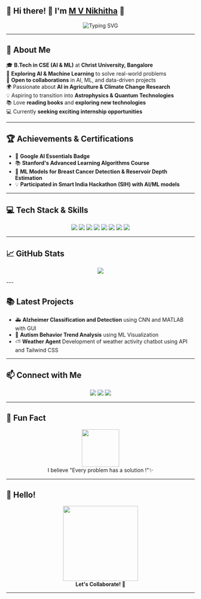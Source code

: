 ## 🎉 Hi there! 👋 I'm [M V Nikhitha](https://github.com/Nikhitha1202) 🚀

<p align="center">
  <img src="https://readme-typing-svg.demolab.com?font=Fira+Code&duration=3000&pause=1000&color=F75C7E&width=500&lines=Passionate+Software+Engineer;Machine+Learning+Enthusiast;AI+Explorer;Aspiring+Scientist;Always+Learning+New+Things!" alt="Typing SVG" />
</p>

---

## 🌟 About Me

🎓 **B.Tech in CSE (AI & ML)** at **Christ University, Bangalore**  
🔭 **Exploring AI & Machine Learning** to solve real-world problems  
🌱 **Open to collaborations** in AI, ML, and data-driven projects  
🌍 Passionate about **AI in Agriculture & Climate Change Research**  
💡 Aspiring to transition into **Astrophysics & Quantum Technologies**  
📚 Love **reading books** and **exploring new technologies**  
💻 Currently **seeking exciting internship opportunities**  

---

## 🏆 Achievements & Certifications

- 🥇 **Google AI Essentials Badge**
- 📚 **Stanford's Advanced Learning Algorithms Course**
- 🧬 **ML Models for Breast Cancer Detection & Reservoir Depth Estimation**
- 💡 **Participated in Smart India Hackathon (SIH) with AI/ML models**

---

## 💻 Tech Stack & Skills

<p align="center">
  <img src="https://img.shields.io/badge/Python-3776AB?style=for-the-badge&logo=python&logoColor=white" />
  <img src="https://img.shields.io/badge/Java-ED8B00?style=for-the-badge&logo=openjdk&logoColor=white" />
  <img src="https://img.shields.io/badge/C-00599C?style=for-the-badge&logo=c&logoColor=white" />
  <img src="https://img.shields.io/badge/R-276DC3?style=for-the-badge&logo=r&logoColor=white" />
  <img src="https://img.shields.io/badge/TensorFlow-FF6F00?style=for-the-badge&logo=tensorflow&logoColor=white" />
  <img src="https://img.shields.io/badge/Scikit%20Learn-F7931E?style=for-the-badge&logo=scikit-learn&logoColor=white" />
  <img src="https://img.shields.io/badge/Keras-D00000?style=for-the-badge&logo=keras&logoColor=white" />
  <img src="https://img.shields.io/badge/Figma-F24E1E?style=for-the-badge&logo=figma&logoColor=white" />
</p>

---

## 📈 GitHub Stats

<p align="center">
  <img src="https://github-readme-stats.vercel.app/api?username=Nikhitha1202&show_icons=true&count_private=true&hide=stars,prs,issues&custom_title=My%20GitHub%20Contributions&theme=radical&hide_border=true" />
</p>
---

## 📚 Latest Projects

- 🚑 **Alzheimer Classification and Detection** using CNN and MATLAB with GUI 
- 🧠 **Autism Behavior Trend Analysis** using ML Visualization  
- ⛅ **Weather Agent** Development of weather activity chatbot using API and Tailwind CSS

---

## 📫 Connect with Me

<p align="center">
  <a href="https://www.linkedin.com/in/m-v-nikhitha1202/"><img src="https://img.shields.io/badge/LinkedIn-0077B5?style=for-the-badge&logo=linkedin&logoColor=white"/></a>
  <a href="mailto:nikhithamalaramuthan@gmail.com"><img src="https://img.shields.io/badge/Email-D14836?style=for-the-badge&logo=gmail&logoColor=white"/></a>
  <a href="https://github.com/Nikhitha1202"><img src="https://img.shields.io/badge/GitHub-171515?style=for-the-badge&logo=github&logoColor=white"/></a>
</p>

---

## 💬 Fun Fact

<p align="center">
  <img src="https://media.giphy.com/media/du3J3cXyzhj75IOgvA/giphy.gif" width="100" height="100" />
  <br>
  I believe "Every problem has a solution !"✨
</p>

---

## 🎨 Hello!

<p align="center">
  <img src="https://media.giphy.com/media/xUPGcEliCc7bETyfO8/giphy.gif" width="200" height="200" />
  <br>
  <strong>Let's Collaborate! 🚀</strong>
</p>

---
